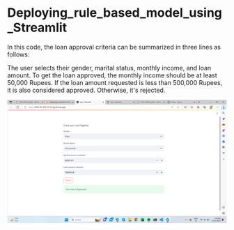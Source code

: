 # Deploying_rule_based_model_using_Streamlit
In this code, the loan approval criteria can be summarized in three lines as follows:

The user selects their gender, marital status, monthly income, and loan amount.
To get the loan approved, the monthly income should be at least 50,000 Rupees.
If the loan amount requested is less than 500,000 Rupees, it is also considered approved. Otherwise, it's rejected.

![app look like](https://github.com/PrajaktaPatil1/Deploying_rule_based_model_using_Streamlit/blob/main/Screenshot%20(396).png)
